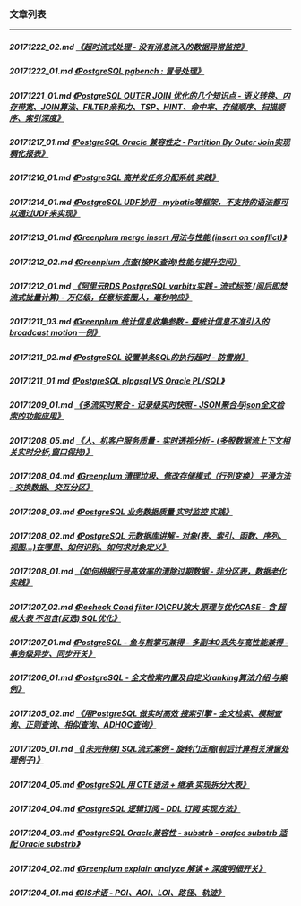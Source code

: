 ### 文章列表  
----  
##### 20171222_02.md   [《超时流式处理 - 没有消息流入的数据异常监控》](20171222_02.md)  
##### 20171222_01.md   [《PostgreSQL pgbench : 冒号处理》](20171222_01.md)  
##### 20171221_01.md   [《PostgreSQL OUTER JOIN 优化的几个知识点 - 语义转换、内存带宽、JOIN算法、FILTER亲和力、TSP、HINT、命中率、存储顺序、扫描顺序、索引深度》](20171221_01.md)  
##### 20171217_01.md   [《PostgreSQL Oracle 兼容性之 - Partition By Outer Join实现稠化报表》](20171217_01.md)  
##### 20171216_01.md   [《PostgreSQL 高并发任务分配系统 实践》](20171216_01.md)  
##### 20171214_01.md   [《PostgreSQL UDF妙用 - mybatis等框架，不支持的语法都可以通过UDF来实现》](20171214_01.md)  
##### 20171213_01.md   [《Greenplum merge insert 用法与性能 (insert on conflict)》](20171213_01.md)  
##### 20171212_02.md   [《Greenplum 点查(按PK查询)性能与提升空间》](20171212_02.md)  
##### 20171212_01.md   [《阿里云RDS PostgreSQL varbitx实践 - 流式标签 (阅后即焚流式批量计算) - 万亿级，任意标签圈人，毫秒响应》](20171212_01.md)  
##### 20171211_03.md   [《Greenplum 统计信息收集参数 - 暨统计信息不准引入的broadcast motion一例》](20171211_03.md)  
##### 20171211_02.md   [《PostgreSQL 设置单条SQL的执行超时 - 防雪崩》](20171211_02.md)  
##### 20171211_01.md   [《PostgreSQL plpgsql VS Oracle PL/SQL》](20171211_01.md)  
##### 20171209_01.md   [《多流实时聚合 - 记录级实时快照 - JSON聚合与json全文检索的功能应用》](20171209_01.md)  
##### 20171208_05.md   [《人、机客户服务质量 - 实时透视分析 - (多股数据流上下文相关实时分析,窗口保持)》](20171208_05.md)  
##### 20171208_04.md   [《Greenplum 清理垃圾、修改存储模式（行列变换） 平滑方法 - 交换数据、交互分区》](20171208_04.md)  
##### 20171208_03.md   [《PostgreSQL 业务数据质量 实时监控 实践》](20171208_03.md)  
##### 20171208_02.md   [《PostgreSQL 元数据库讲解 - 对象(表、索引、函数、序列、视图...)在哪里、如何识别、如何求对象定义》](20171208_02.md)  
##### 20171208_01.md   [《如何根据行号高效率的清除过期数据 - 非分区表，数据老化实践》](20171208_01.md)  
##### 20171207_02.md   [《Recheck Cond filter IO\CPU放大 原理与优化CASE - 含 超级大表 不包含(反选) SQL优化》](20171207_02.md)  
##### 20171207_01.md   [《PostgreSQL - 鱼与熊掌可兼得 - 多副本0丢失与高性能兼得 - 事务级异步、同步开关》](20171207_01.md)  
##### 20171206_01.md   [《PostgreSQL - 全文检索内置及自定义ranking算法介绍 与案例》](20171206_01.md)  
##### 20171205_02.md   [《用PostgreSQL 做实时高效 搜索引擎 - 全文检索、模糊查询、正则查询、相似查询、ADHOC查询》](20171205_02.md)  
##### 20171205_01.md   [《[未完待续] SQL流式案例 - 旋转门压缩(前后计算相关滑窗处理例子)》](20171205_01.md)  
##### 20171204_05.md   [《PostgreSQL 用 CTE语法 + 继承 实现拆分大表》](20171204_05.md)  
##### 20171204_04.md   [《PostgreSQL 逻辑订阅 - DDL 订阅 实现方法》](20171204_04.md)  
##### 20171204_03.md   [《PostgreSQL Oracle兼容性 - substrb - orafce substrb 适配 Oracle substrb》](20171204_03.md)  
##### 20171204_02.md   [《Greenplum explain analyze 解读 + 深度明细开关》](20171204_02.md)  
##### 20171204_01.md   [《GIS术语 - POI、AOI、LOI、路径、轨迹》](20171204_01.md)  
